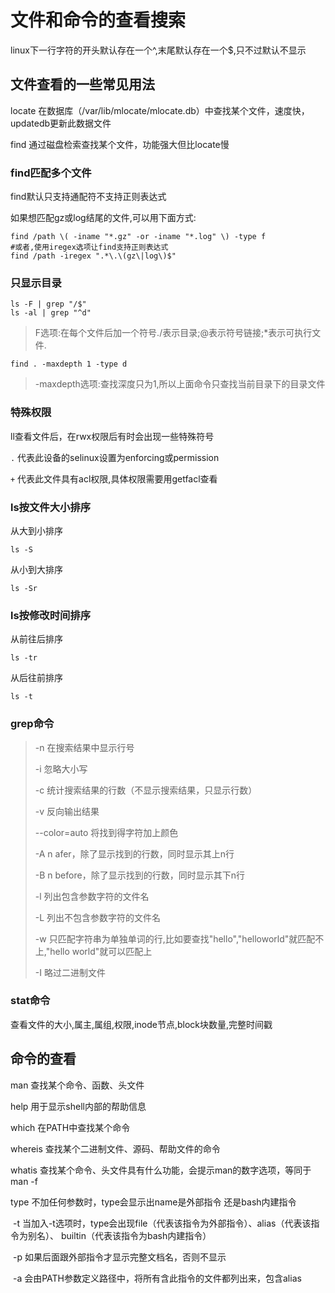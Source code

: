 # 文件和命令的查看搜索



linux下一行字符的开头默认存在一个^,末尾默认存在一个$,只不过默认不显示



## 文件查看的一些常见用法

locate		在数据库（/var/lib/mlocate/mlocate.db）中查找某个文件，速度快，updatedb更新此数据文件

find		通过磁盘检索查找某个文件，功能强大但比locate慢

### find匹配多个文件

find默认只支持通配符不支持正则表达式

如果想匹配gz或log结尾的文件,可以用下面方式:

```shell
find /path \( -iname "*.gz" -or -iname "*.log" \) -type f
#或者,使用iregex选项让find支持正则表达式
find /path -iregex ".*\.\(gz\|log\)$"
```

### 只显示目录

```shell
ls -F | grep "/$"
ls -al | grep "^d"
```

> F选项:在每个文件后加一个符号./表示目录;@表示符号链接;*表示可执行文件.

```shell
find . -maxdepth 1 -type d
```

> -maxdepth选项:查找深度只为1,所以上面命令只查找当前目录下的目录文件

### 特殊权限

ll查看文件后，在rwx权限后有时会出现一些特殊符号

`.`	代表此设备的selinux设置为enforcing或permission

`+`	代表此文件具有acl权限,具体权限需要用getfacl查看

### ls按文件大小排序

从大到小排序

```shell
ls -S
```

从小到大排序

```shell
ls -Sr
```

### ls按修改时间排序

从前往后排序

```shell
ls -tr
```

从后往前排序

```shell
ls -t
```

### grep命令

> -n	在搜索结果中显示行号
>
> -i	忽略大小写
>
> -c	统计搜索结果的行数（不显示搜索结果，只显示行数）
>
> -v	反向输出结果
>
> --color=auto	将找到得字符加上颜色
>
> -A n	afer，除了显示找到的行数，同时显示其上n行
>
> -B n	before，除了显示找到的行数，同时显示其下n行
>
> -l	列出包含参数字符的文件名
>
> -L	列出不包含参数字符的文件名
>
> -w	只匹配字符串为单独单词的行,比如要查找"hello","helloworld"就匹配不上,"hello world"就可以匹配上
>
> -I	略过二进制文件

### stat命令

查看文件的大小,属主,属组,权限,inode节点,block块数量,完整时间戳



## 命令的查看

man		查找某个命令、函数、头文件

help		用于显示shell内部的帮助信息

which		在PATH中查找某个命令

whereis		查找某个二进制文件、源码、帮助文件的命令

whatis		查找某个命令、头文件具有什么功能，会提示man的数字选项，等同于man -f

type		不加任何参数时，type会显示出name是外部指令 还是bash内建指令

​			-t 当加入-t选项时，type会出现file（代表该指令为外部指令）、alias（代表该指令为别名）、	builtin（代表该指令为bash内建指令）

​			-p 如果后面跟外部指令才显示完整文档名，否则不显示

​			-a 会由PATH参数定义路径中，将所有含此指令的文件都列出来，包含alias









